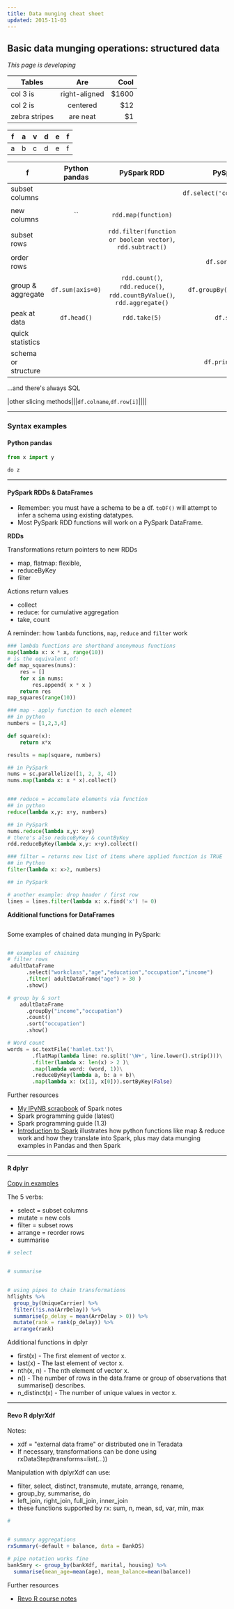 ```yaml
---
title: Data munging cheat sheet
updated: 2015-11-03
---
```


## Basic data munging operations: structured data

_This page is developing_


| Tables        | Are           | Cool  |
| ------------- |:-------------:| -----:|
| col 3 is      | right-aligned | $1600 |
| col 2 is      | centered      |   $12 |
| zebra stripes | are neat      |    $1 |



| f | a | v | d | e | f |
| -- | -- | -- | -- | -- | -- |
| a | b | c | d | e | f |



| f | Python pandas | PySpark RDD | PySpark DF | R dplyr | Revo R dplyrXdf |
| - |:-----------:|:-----------:|:----------:|:-------:|:--------------:|
|subset columns|||`df.select('col1','col2',...)`|`select(df, col1, col2, ...)`||
|new columns|``|`rdd.map(function)`||`mutate(df, col1=col2+col3, col4=col5^2,...)`||
|subset rows||`rdd.filter(function or boolean vector)`, `rdd.subtract()`||`filter`||
|order rows|||`df.sort('col1')`|`arrange`||
|group & aggregate|`df.sum(axis=0)`|`rdd.count()`, `rdd.reduce()`, `rdd.countByValue()`, `rdd.aggregate()`|`df.groupBy('col1','col2')`|`group_by(df, var1, var2,...) %>% summarise(col=func(var3), col2=func(var4),...)`|`rxSummary(formula,df)` <br> or <br> `group_by() %>% summarise()` |
|peak at data|`df.head()`|`rdd.take(5)`|`df.show(5)`|||
|quick statistics||||`summary()`|`rxGetVarInfo()`|
|schema or structure|||`df.printSchema()`||||
...and there's always SQL


|other slicing methods|||`df.colname`,`df.row[i]`||||


---

### Syntax examples

#### Python pandas

```python
from x import y

do z
```

---

#### PySpark RDDs & DataFrames

* Remember: you must have a schema to be a df. `toDF()` will attempt to infer a schema using existing datatypes.
* Most PySpark RDD functions will work on a PySpark DataFrame.

__RDDs__

Transformations return pointers to new RDDs

* map, flatmap: flexible,
* reduceByKey
* filter

Actions return values

* collect
* reduce: for cumulative aggregation
* take, count


A reminder: how `lambda` functions, `map`, `reduce` and `filter` work

```python
### lambda functions are shorthand anonymous functions
map(lambda x: x * x, range(10))
# is the equivalent of:
def map_squares(nums):
    res = []
    for x in nums:
        res.append( x * x )
    return res
map_squares(range(10))

### map - apply function to each element
## in python
numbers = [1,2,3,4]

def square(x):
    return x*x

results = map(square, numbers)

## in PySpark
nums = sc.parallelize([1, 2, 3, 4])
nums.map(lambda x: x * x).collect()


### reduce = accumulate elements via function
## in python
reduce(lambda x,y: x+y, numbers)

## in PySpark
nums.reduce(lambda x,y: x+y)
# there's also reduceByKey & countByKey
rdd.reduceByKey(lambda x,y: x+y).collect()

### filter = returns new list of items where applied function is TRUE
## in Python
filter(lambda x: x>2, numbers)

## in PySpark

# another example: drop header / first row
lines = lines.filter(lambda x: x.find('x') != 0)


```


__Additional functions for DataFrames__

```python


```


Some examples of chained data munging in PySpark:

```python

## examples of chaining
# filter rows
 adultDataFrame
      .select("workclass","age","education","occupation","income")
      .filter( adultDataFrame("age") > 30 )
      .show()

# group by & sort
    adultDataFrame
      .groupBy("income","occupation")
      .count()
      .sort("occupation")
      .show()

# Word count
words = sc.textFile('hamlet.txt')\
        .flatMap(lambda line: re.split('\W+', line.lower().strip()))\
        .filter(lambda x: len(x) > 2 )\
        .map(lambda word: (word, 1))\
        .reduceByKey(lambda a, b: a + b)\
        .map(lambda x: (x[1], x[0])).sortByKey(False)

```

Further resources

* [My IPyNB scrapbook](https://github.com/standarderror/Jupyter-Notebooks/blob/master/PySpark%20syntax%20notes.ipynb) of Spark notes
* Spark programming guide (latest)
* Spark programming guide (1.3)
* [Introduction to Spark](http://researchcomputing.github.io/meetup_spring_2014/python/spark.html) illustrates how python functions like map & reduce work and how they translate into Spark, plus may data munging examples in Pandas and then Spark


---

#### R dplyr

[Copy in examples](https://gist.github.com/standarderror/f7c2ae19fdbbb01b59ff#file-r-code-library-r)

The 5 verbs:

* select = subset columns
* mutate = new cols
* filter = subset rows
* arrange = reorder rows
* summarise


```r
# select


# summarise


# using pipes to chain transformations
hflights %>%
  group_by(UniqueCarrier) %>%
  filter(!is.na(ArrDelay)) %>%
  summarise(p_delay = mean(ArrDelay > 0)) %>%
  mutate(rank = rank(p_delay)) %>%
  arrange(rank)


```

Additional functions in dplyr

* first(x) - The first element of vector x.
* last(x) - The last element of vector x.
* nth(x, n) - The nth element of vector x.
* n() - The number of rows in the data.frame or group of observations that summarise() describes.
* n_distinct(x) - The number of unique values in vector x.

---

#### Revo R dplyrXdf

Notes:

* xdf = "external data frame" or distributed one in Teradata
* If necessary, transformations can be done using rxDataStep(transforms=list(...))

Manipulation with dplyrXdf can use:

* filter, select, distinct, transmute, mutate, arrange, rename,
* group_by, summarise, do
* left_join, right_join, full_join, inner_join
* these functions supported by rx: sum, n, mean, sd, var, min, max


```r
#


# summary aggregations
rxSummary(~default + balance, data = BankDS)

# pipe notation works fine
bankSmry <- group_by(bankXdf, marital, housing) %>%
  summarise(mean_age=mean(age), mean_balance=mean(balance))

```


Further resources

* [Revo R course notes](https://gist.github.com/standarderror/f7c2ae19fdbbb01b59ff#file-revo-r-training-r)
